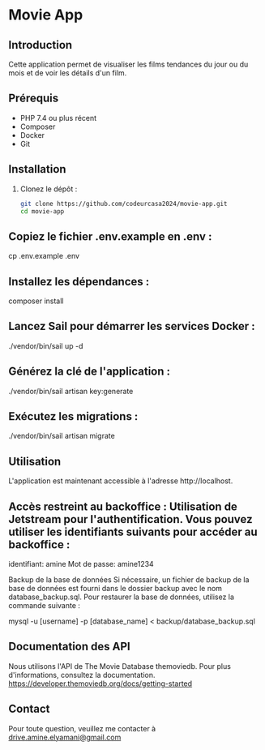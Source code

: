# Movie App

## Introduction

Cette application permet de visualiser les films tendances du jour ou du mois et de voir les détails d'un film.

## Prérequis

- PHP 7.4 ou plus récent
- Composer
- Docker
- Git

## Installation

1. Clonez le dépôt :
   ```bash
   git clone https://github.com/codeurcasa2024/movie-app.git
   cd movie-app

## Copiez le fichier .env.example en .env :
cp .env.example .env

## Installez les dépendances :
composer install

## Lancez Sail pour démarrer les services Docker :
./vendor/bin/sail up -d

## Générez la clé de l'application :
./vendor/bin/sail artisan key:generate

## Exécutez les migrations :
./vendor/bin/sail artisan migrate


## Utilisation
L'application est maintenant accessible à l'adresse http://localhost.

## Accès restreint au backoffice : Utilisation de Jetstream pour l'authentification. Vous pouvez utiliser les identifiants suivants pour accéder au backoffice :
identifiant: amine
Mot de passe: amine1234

Backup de la base de données
Si nécessaire, un fichier de backup de la base de données est fourni dans le dossier backup avec le nom database_backup.sql. Pour restaurer la base de données, utilisez la commande suivante :

mysql -u [username] -p [database_name] < backup/database_backup.sql


## Documentation des API
Nous utilisons l'API de The Movie Database themoviedb. Pour plus d'informations, consultez la documentation.
https://developer.themoviedb.org/docs/getting-started


## Contact
Pour toute question, veuillez me contacter à drive.amine.elyamani@gmail.com
